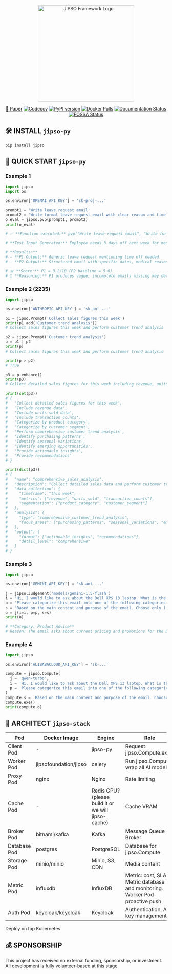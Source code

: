 <p align="center">
  <img width="300" src="https://cdn.jipso.org/logo/jipso_framework.svg" alt="JIPSO Framework Logo"/>
</p>

<p align="center">
  <a href="https://cdn.jipso.org/paper/en/main.pdf" title="JIPSO Framework Paper" target="_blank" rel="noopener"><span>📰 Paper</span></a>
  <a href="https://codecov.io/gh/jipso-foundation/jipso-py"><img src="https://codecov.io/gh/jipso-foundation/jipso-py/branch/main/graph/badge.svg" alt="Codecov"/></a>
  <a href="https://pypi.org/project/jipso"><img src="https://badge.fury.io/py/jipso.svg" alt="PyPI version"/></a>
  <a href="https://hub.docker.com/r/jipsofoundation/jipso"><img src="https://img.shields.io/docker/pulls/jipsofoundation/jipso" alt="Docker Pulls"/></a>
  <a href="https://jipso-py.readthedocs.io/en/latest"><img src="https://readthedocs.org/projects/jipso-py/badge/?version=latest" alt="Documentation Status"/></a>
  <!-- <a href="https://doi.org/10.5281/zenodo.1234567"><img src="https://zenodo.org/badge/DOI/10.5281/zenodo.1234567.svg" alt="DOI"/></a> -->
  <a href="https://app.fossa.com/projects/git%2Bgithub.com%2Fjipso-foundation%2Fjipso-py?ref=badge_shield"><img src="https://app.fossa.com/api/projects/git%2Bgithub.com%2Fjipso-foundation%2Fjipso-py.svg?type=shield" alt="FOSSA Status"/></a>
</p>


## 🛠️ INSTALL `jipso-py`

```bash
pip install jipso
```

## 🚀 QUICK START `jipso-py`

### Example 1

```python
import jipso
import os

os.environ['OPENAI_API_KEY'] = 'sk-proj-...'

prompt1 = 'Write leave request email'
prompt2 = 'Write formal leave request email with clear reason and timeline'
o_eval = jipso.pvp(prompt1, prompt2)
print(o_eval)

# ✅ **Function executed:** pvp("Write leave request email", "Write formal leave request email with clear reason and timeline"

# **Test Input Generated:** Employee needs 3 days off next week for medical appointment

# **Results:**
# - **P1 Output:** Generic leave request mentioning time off needed
# - **P2 Output:** Structured email with specific dates, medical reason, coverage arrangements, and professional formatting

# 📊 **Score:** P1 = 3.2/10 (P2 baseline = 5.0)
# 📝 **Reasoning:** P1 produces vague, incomplete emails missing key details like specific dates, reasons, and professional structure. P2's explicit requirements for "clear reason and timeline" generate comprehensive, actionable requests that managers can easily approve. P2 consistently outperforms P1 in completeness, professionalism, and practical utility.
```

### Example 2 (2235)

```python
import jipso

os.environ['ANTHROPIC_API_KEY'] = 'sk-ant-...'

p1 = jipso.Prompt('Collect sales figures this week')
print(p1.add('Customer trend analysis'))
# Collect sales figures this week and perform customer trend analysis

p2 = jipso.Prompt('Customer trend analysis')
p = p1 | p2
print(p)
# Collect sales figures this week and perform customer trend analysis

print(p > p2)
# True

p3 = p.enhance()
print(p3)
# Collect detailed sales figures for this week including revenue, units sold, and transaction counts by product category and customer segment, then perform comprehensive customer trend analysis identifying purchasing patterns, seasonal variations, and emerging opportunities with actionable insights and recommendations

print(set(p3))
# {
#   'Collect detailed sales figures for this week',
#   'Include revenue data', 
#   'Include units sold data',
#   'Include transaction counts',
#   'Categorize by product category',
#   'Categorize by customer segment', 
#   'Perform comprehensive customer trend analysis',
#   'Identify purchasing patterns',
#   'Identify seasonal variations', 
#   'Identify emerging opportunities',
#   'Provide actionable insights',
#   'Provide recommendations'
# }

print(dict(p3))
# {
#   "name": "comprehensive_sales_analysis",
#   "description": "Collect detailed sales data and perform customer trend analysis",
#   "data_collection": {
#     "timeframe": "this week",
#     "metrics": ["revenue", "units_sold", "transaction_counts"],
#     "segmentation": ["product_category", "customer_segment"]
#   },
#   "analysis": {
#     "type": "comprehensive_customer_trend_analysis",
#     "focus_areas": ["purchasing_patterns", "seasonal_variations", "emerging_opportunities"]
#   },
#   "output": {
#     "format": ["actionable_insights", "recommendations"],
#     "detail_level": "comprehensive"
#   }
# }
```

### Example 3

```python
import jipso

os.environ['GEMINI_API_KEY'] = 'sk-ant-...'

j = jipso.Judgement('models/gemini-1.5-flash')
i = 'Hi, I would like to ask about the Dell XPS 13 laptop. What is the current price and are there any promotions? Thank you!'
p = 'Please categorize this email into one of the following categories: Product Advice, Complaints, Technical Support, Orders, Other'
s = 'Based on the main content and purpose of the email. Choose only 1 category that best fits.'
o = j(i=i, p=p, s=s)
print(o)

# **Category: Product Advice**
# Reason: The email asks about current pricing and promotions for the Dell XPS 13 laptop, indicating the sender is researching to make a purchase decision — in the product consulting group.
```

### Example 4

```python
import jipso

os.environ['ALIBABACLOUD_API_KEY'] = 'sk-...'

compute = jipso.Compute(
  j = 'qwen-turbo',
  i = 'Hi, I would like to ask about the Dell XPS 13 laptop. What is the current price and are there any promotions? Thank you!',
  p = 'Please categorize this email into one of the following categories: Product Advice, Complaints, Technical Support, Orders, Other',
)
compute.s = 'Based on the main content and purpose of the email. Choose only 1 category that best fits.'
compute.exe()
print(compute.o)
```

## 🕌 ARCHITECT `jipso-stack`

|Pod|Docker Image|Engine|Role|
|--|--|--|--|
|Client Pod|-|jipso-py|Request jipso.Compute.exe()|
|Worker Pod|jipsofoundation/jipso|celery|Run jipso.Compute, wrap all AI model|
|Proxy Pod| nginx| Nginx |Rate limiting |
|Cache Pod|-| Redis GPU? (please build it or we will jipso-cache) | Cache VRAM |
|Broker Pod| bitnami/kafka | Kafka|Message Queue Broker|
|Database Pod|postgres|PostgreSQL|Database for jipso.Compute|
|Storage Pod|minio/minio|Minio, S3, CDN|Media content|
|Metric Pod| influxdb | InfluxDB| Metric: cost, SLA. Metric database and monitoring. Worker Pod proactive push|
|Auth Pod |keycloak/keycloak|Keycloak|Authentication, API key management|

Deploy on top Kubernetes

## 💰 SPONSORSHIP
This project has received no external funding, sponsorship, or investment. All development is fully volunteer-based at this stage.



<!-- ## 🧭 ROADMAP

The library currently only introduces concepts and abstract classes. JIPSO Foundation needs to work with **AI platforms** to innovate APIs in the JIPSO style, and requires funding to maintain the library.

Library Development Roadmap:
- ✅ v0.1: Establish CI/CD pipeline
- 👉 v0.2: JIPSO Foundation drafts abstract classes
- [ ] v0.3: JIPSO Foundation aligns with AI developers on abstract classes
- [ ] v0.4: Open for community contributions to build abstract classes
- [ ] v1.0: Alpha release with new APIs
- [ ] v1.1: Beta release with new APIs
- [ ] v1.2: Open for community contributions to development

**⚠️ Local AI Limitation**: The current Docker release does not support local AI providers (Ollama, HuggingFace) due to dependency overhead - local AI packages increase image size from ~300MB to ~4.5GB and require 16-32GB RAM. **JIPSO Foundation is actively collaborating with AI platform vendors** to develop lightweight client SDKs and hybrid deployment architectures. For immediate local AI needs, use development installation (`pip install jipso[local]`) or Docker Compose with separate inference containers.

## 👥 COMMUNITY DISCUSSION AND CONTRIBUTION (PLANNING)

### JIPSO Community Proposal
**JCP (JIPSO Community Proposal)** is a design document that provides information to the JIPSO community or describes a new feature, process, or enhancement for the JIPSO Framework. Similar to Python's PEP or LangChain's RFC, JCPs serve as the primary mechanism for proposing major changes, collecting community input, and documenting design decisions.

JCPs differ from traditional RFCs through their domain-expertise consensus model - admins from channels with the same technical specialty across different language regions must reach consensus (e.g., Privacy experts from English, Chinese, Russian, Indian, and Vietnamese channels collaborate; Enterprise specialists across all regions coordinate; Technical architecture experts form cross-language working groups). This ensures domain expertise alignment while maintaining global technical consistency, eliminating the need for full cross-domain consensus between unrelated specializations.

### Education Community (Microsoft Teams)
| Community | Admin |
|--|--|
[🇬🇧 JIPSO Education Global](https://teams.live.com/l/community/FEA2r9tFxkode6yegE) | vacancy |
[🇨🇳 JIPSO Education 中国](https://teams.live.com/l/community/FEA3iZADI16JNJ01gI) | vacancy |
[🇷🇺 JIPSO Education Россия](https://teams.live.com/l/community/FEA8Kbpi0O42WF1WgI) | vacancy |
[🇮🇳 JIPSO Education भारत](https://teams.live.com/l/community/FEAqZ2DW6oEYBMnYgI) | vacancy |
[🇻🇳 JIPSO Education Việt Nam](https://teams.live.com/l/community/FEANIvvgtmficCm6wE) | vacancy |
[Youtube]() | vacancy |
[Tiktok: @jipso.foundation](https://www.tiktok.com/@jipso.foundation) | vacancy |

### AI Developer Community (Discord)
| Community | Admin |
|--|--|
[🇬🇧 #ai-developer-community](https://discord.gg/vbBe8W5jqW) | vacancy |
[🇨🇳 #ai框架开发者社区](https://discord.gg/evCQQMF7Xd) | vacancy |
[🇷🇺 #разработчики-ai-фреймворков](https://discord.gg/eUBPHQsEAZN) | vacancy |
[🇮🇳 #ai-framework-विकासकर्ता](https://discord.gg/hDhnqw5TVn) | vacancy |
[🇩🇪 #ai-framework-entwickler](https://discord.gg/HcQvxqYpuZ) | vacancy |
[🇫🇷 #développeurs-framework-ia](https://discord.gg/BnhNNHNJC2) | vacancy |
[🇯🇵 #aiフレームワーク開発者](https://discord.gg/gYuAJBzBZf) | vacancy |
[🇰🇷 #ai프레임워크-개발자](https://discord.gg/yCkVfzKxg8) | vacancy |
[🇻🇳 #nhà-sáng-phát-triển-ai](https://discord.gg/jXXwFmgXrF) | vacancy |


### Content Creator Community (Discord)
| Community | Admin |
|--|--|
[🇬🇧 #content-creator-community](https://discord.gg/PUVcnMQnFx) | vacancy |
[🇨🇳 #内容创作者社区](https://discord.gg/kjpfv5SVp6) | vacancy |
[🇷🇺 #сообщество-контент-криэйторов](https://discord.gg/yuWuMVemVC) | vacancy |
[🇮🇳 #सामग्री-निर्माता-समुदाय](https://discord.gg/u8QmExRdCA) | vacancy |
[🇩🇪 #content-creator-gemeinschaft](https://discord.gg/PG8N8NpECY) | vacancy |
[🇫🇷 #communauté-créateurs-de-contenu](https://discord.gg/NR9DrDeU22) | vacancy |
[🇯🇵 #コンテンツ制作者コミュニティ](https://discord.gg/FdaWFtbzX5) | vacancy |
[🇰🇷 #콘텐츠-창작자-커뮤니티](https://discord.gg/8jtwVykkMC) | vacancy |
[🇻🇳 #nhà-sáng-tạo-nội-dung-số](https://discord.gg/yH7kZwPX4M) | vacancy |

### Game Text Based Community (Discord)
| Community | Admin |
|--|--|
[🇬🇧 #game-text-based-community](https://discord.gg/35gsJgjHNc) | vacancy |
[🇨🇳 #文字冒险游戏开发者](https://discord.gg/AZssCCP3mD) | vacancy |
[🇷🇺 #разработчики-текстовых-игр](https://discord.gg/9YXQFUjcB2) | vacancy |
[🇮🇳 #पाठ-आधारित-गेम-डेवलपर](https://discord.gg/e2TkzKRWu8) | vacancy |
[🇩🇪 #textbasierte-spieleentwickler](https://discord.gg/H42wAERmpv) | vacancy |
[🇫🇷 #développeurs-jeux-textuels](https://discord.gg/MB44uty7v2) | vacancy |
[🇯🇵 #テキストゲーム開発者](https://discord.gg/aYP2u2nYXU) | vacancy |
[🇰🇷 #텍스트-게임-개발자](https://discord.gg/84jYADk2HR) | vacancy |
[🇻🇳 #nhà-phát-triển-game-dạng-văn-bản](https://discord.gg/s3JzwFQcZZ) | vacancy |

### Social Community
| Community | Admin |
|--|--|
[Facebook]() | vacancy |
[X: jipsofoundation](https://x.com/jipsofoundation) | vacancy |
[Instagram: jipso_foundation](http://instagram.com/jipso_foundation) | vacancy |
[Threads: @jipso_foundation](https://www.threads.com/@jipso_foundation) | vacancy |

### Announcements Channel
- [🇬🇧 Slack]()
- [🇨🇳 DingTalk]()
- [🇷🇺 Telegram]()
- [🇮🇳 WhatsApp]()
- [🇻🇳 Zalo]()

### Official Contact
- [🌐 Website: jipso.org](https://jipso.org)
- [📬 Email: contact@jipso.org](mailto:contact@jipso.org)
- [🐛 #bug-reports](https://discord.gg/pb8aAMJG6t) -->

